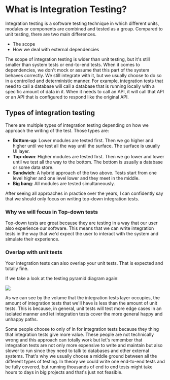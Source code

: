 ﻿---
description: Let's understand what is Integration testing
---

# What is Integration Testing?

Integration testing is a software testing technique in which different units, modules or components are combined and tested as a group.
Compared to unit testing, there are two main differences.

- The scope
- How we deal with external dependencies

The scope of integration testing is wider than unit testing, but it's still smaller than system tests or end-to-end tests. 
When it comes to dependencies, we don't mock or assume that this part of the system behaves correctly. 
We still integrate with it, but we usually choose to do so in a controlled and deterministic manner. For example,
integration tests that need to call a database will call a database that is running locally with a specific amount of data in it.
When it needs to call an API, it will call that API or an API that is configured to respond like the original API.

## Types of integration testing

There are multiple types of integration testing depending on how we approach the writing of the test.
Those types are:

- **Bottom-up**: Lower modules are tested first. Then we go higher and higher until we test all the way until the surface. The surface is usually UI layer.
- **Top-down**: Higher modules are tested first. Then we go lower and lower until we test all the way to the bottom. The bottom is usually a database or some data store.
- **Sandwich**: A hybrid approach of the two above. Tests start from one level higher and one level lower and they meet in the middle.
- **Big bang**: All modules are tested simultaneously.

After seeing all approaches in practice over the years, I can confidently say that we should only focus on writing top-down integration tests.

### Why we will focus in Top-down tests

Top-down tests are great because they are testing in a way that our user also experience our software. 
This means that we can write integration tests in the way that we'd expect the user to interact with the system and simulate their experience.

### Overlap with unit tests

Your integration tests can also overlap your unit tests. That is expected and totally fine.

If we take a look at the testing pyramid diagram again:

![](/img/unit/pyramid-1.png)

As we can see by the volume that the integration tests layer occupies, the amount of integration tests that we'll have is less than the amount of unit tests.
This is because, in general, unit tests will test more edge cases in an isolated manner and let integration tests cover the more general happy and unhappy paths.

Some people choose to only of in for integration tests because they thing that integration tests give more value.
These people are not technically wrong and this approach can totally work but let's remember that integration tests are not only 
more expensive to write and maintain but also slower to run since they need to talk to databases and other external systems.
That's why we usually choose a middle ground between all the different types of testing. In theory we could write one end-to-end tests 
and be fully covered, but running thousands of end to end tests might take hours to days in big projects and that's just not feasible.
